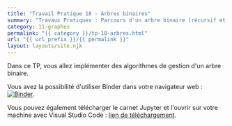 ```yaml
---
title: "Travail Pratique 18 - Arbres binaires"
summary: "Travaux Pratiques : Parcours d'un arbre binaire (récursif et itératif avec queue) pour application d'une fonction à chaque noeud et implémentation de tests unitaires."
category: 11-graphes
permalink: "{{ category }}/tp-18-arbres.html"
url: "{{ url_prefix }}/{{ permalink }}"
layout: layouts/site.njk
---
```


Dans ce TP, vous allez implémenter des algorithmes de gestion d'un arbre binaire.

Vous avez la possibilité d'utiliser Binder dans votre navigateur web : <a href="https://mybinder.org/v2/gh/loic-yvonnet/algo-appliquee/master?filepath=cours%2F11-graphes%2Fwork-assignment-22.ipynb"><img class="inline" src="https://mybinder.org/badge_logo.svg" alt="Binder"></a>.

Vous pouvez également télécharger le carnet Jupyter et l'ouvrir sur votre machine avec Visual Studio Code : [lien de téléchargement](https://github.com/loic-yvonnet/algo-appliquee/raw/master/cours/11-graphes/work-assignment-22.ipynb).
